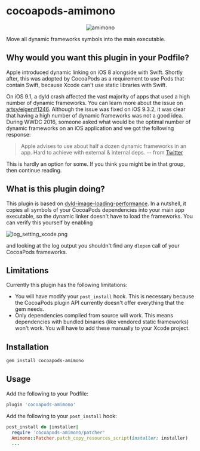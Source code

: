 # cocoapods-amimono

<p align="center">
  <img src="https://dl.dropboxusercontent.com/u/12352209/GitHub/amimono.gif" alt="amimono"/>
</p>

Move all dynamic frameworks symbols into the main executable.

## Why would you want this plugin in your Podfile?

Apple introduced dynamic linking on iOS 8 alongside with Swift. Shortly after, this was adopted by CocoaPods as a requirement to use Pods that contain Swift, because Xcode can't use static libraries with Swift.

On iOS 9.1, a dyld crash affected the vast majority of apps that used a high number of dynamic frameworks. You can learn more about the issue on [artsy/eigen#1246](https://github.com/artsy/eigen/issues/1246). Although the issue was fixed on iOS 9.3.2, it was clear that having a high number of dynamic frameworks was not a good idea. During WWDC 2016, someone asked what would be the optimal number of dynamic frameworks on an iOS application and we got the following response:

> Apple advises to use about half a dozen dynamic frameworks in an app. Hard to achieve with external & internal deps.
> -- from [Twitter](https://twitter.com/arekholko/status/743135179514978304)

This is hardly an option for some. If you think you might be in that group, then continue reading.

## What is this plugin doing?

This plugin is based on [dyld-image-loading-performance](https://github.com/stepanhruda/dyld-image-loading-performance). In a nutshell, it copies all symbols of your CocoaPods dependencies into your main app executable, so the dynamic linker doesn't have to load the frameworks. You can verify this yourself by enabling

![log_setting_xcode.png](https://dl.dropboxusercontent.com/u/12352209/GitHub/log_setting_xcode.png)

and looking at the log output you shouldn't find any `dlopen` call of your CocoaPods frameworks.

## Limitations

Currently this plugin has the following limitations:

* You will have modify your `post_install` hook. This is necessary because the CocoaPods plugin API currently doesn't offer everything that the gem needs.
* Only dependencies compiled from source will work. This means dependencies with bundled binaries (like vendored static frameworks) won't work. You will have to add these manually to your Xcode project.

## Installation

```bash
gem install cocoapods-amimono
````

## Usage

Add the following to your Podfile:

```ruby
plugin 'cocoapods-amimono'
```

Add the following to your `post_install` hook:

```ruby
post_install do |installer|
  require 'cocoapods-amimono/patcher'
  Amimono::Patcher.patch_copy_resources_script(installer: installer)
  ...
```
